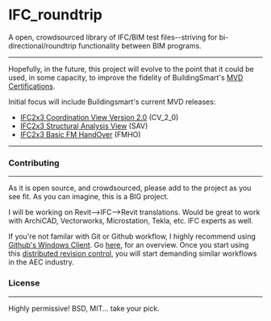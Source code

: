 
# IFC_roundtrip

A open, crowdsourced library of IFC/BIM test files--striving for bi-directional/roundtrip functionality between BIM programs.

----------

Hopefully, in the future, this project will evolve to the point that it could be used, in some capacity, to improve the fidelity of BuildingSmart's [MVD Certifications](http://www.buildingsmart-tech.org/certification).

Initial focus will include Buildingsmart's current MVD releases: 

 - [IFC2x3 Coordination View Version 2.0](http://www.buildingsmart-tech.org/specifications/ifc-view-definition/coordination-view-v2.0) (CV_2_0)
 - [IFC2x3 Structural Analysis View](http://www.buildingsmart-tech.org/specifications/ifc-view-definition/structural-analysis-view) (SAV)
 - [IFC2x3 Basic FM HandOver](http://www.buildingsmart-tech.org/specifications/ifc-view-definition/fm-handover-aquarium) (FMHO)

----------
### Contributing
----------
As it is open source, and crowdsourced, please add to the project as you see fit.  As you can imagine, this is a BIG project.

I will be working on Revit-->IFC-->Revit translations.  Would be great to work with ArchiCAD, Vectorworks, Microstation, Tekla, etc. IFC experts as well.

If you're not familar with Git or Github workflow, I highly recommend using [Github's Windows Client](http://windows.github.com/http://windows.github.com/).  Go [here](http://windows.github.com/help.html), for an overview.  Once you start using this [distributed revision control](http://en.wikipedia.org/wiki/Distributed_revision_control), you will start demanding similar workflows in the AEC industry. 

### License
----------
Highly permissive!
BSD, MIT... take your pick.
